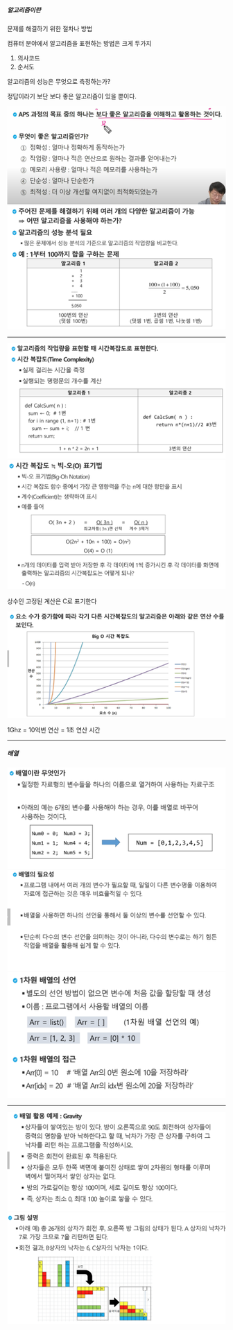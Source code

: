 ##### 알고리즘이란

문제를 해결하기 위한 절차나 방법

컴퓨터 분야에서 알고리즘을 표현하는 방법은 크게 두가지

1. 의사코드
2. 순서도



알고리즘의 성능은 무엇으로 측정하는가?

정답이라기 보단 보다 좋은 알고리즘이 있을 뿐이다.

<img src="220808.assets/dlwja.PNG" style="zoom:50%;" />

<img src="220808.assets/tjdsmddms.PNG" style="zoom:50%;" />

---

<img src="220808.assets/tlrks.PNG" style="zoom:50%;" />

<img src="220808.assets/tlrksqlrdh.PNG" style="zoom:50%;" />



상수인 고정된 계산은 C로 표기한다 

<img src="220808.assets/dyth.PNG" style="zoom:50%;" />

1Ghz = 10억번 연산 = 1초 연산 시간

---

##### 배열

<img src="220808.assets/qoduf.PNG" style="zoom:50%;" />

<img src="220808.assets/qodufdmlvlfdy.PNG" style="zoom:50%;" />

<img src="220808.assets/qoduftjsdjs.PNG" style="zoom:50%;" />

---

<img src="220808.assets/gravity.PNG" style="zoom:50%;" />

<img src="220808.assets/graii.PNG" style="zoom:50%;" />

